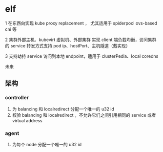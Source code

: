 # elf

1 在东西向实现 kube proxy replacement ， 尤其适用于 spiderpool  ovs-based cni 等 

2 集群外部主机、kubevirt 虚拟机、外部集群 实现 client 端负载均衡，访问集群的 service 
    转发方式支持 pod ip、hostPort、主机隧道（戴实现）

3 支持劫持 service 访问到本地 endpoint，适用于 clusterPedia、local coredns

未来



## 架构 

### controller

1. 为 balancing 和 localredirect 分配一个唯一的 u32 id 
2. 校验 balancing 和 localredirect ，不允许它们之间引用相同的 service 或者 virtual address 

### agent

1. 为每个 node 分配一个唯一的 u32 id 
